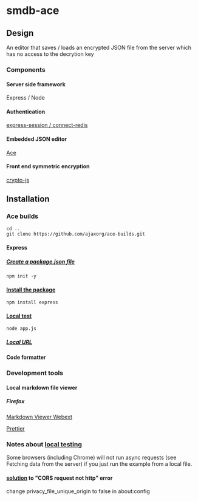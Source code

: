 # smdb-ace
## Design
An editor that saves / loads an encrypted JSON file from the server which has no access to the decrytion key
### Components
#### Server side framework
Express / Node
#### Authentication
[express-session / connect-redis](https://github.com/expressjs/session#compatible-session-stores)
#### Embedded JSON editor
[Ace](https://ace.c9.io)
#### Front end symmetric encryption
[crypto-js](https://github.com/brix/crypto-js)
## Installation
### Ace builds
    cd ..
    git clone https://github.com/ajaxorg/ace-builds.git 
#### Express
##### [Create a package.json file](https://docs.npmjs.com/cli/v6/commands/npm-init)
    npm init -y
#### [Install the package](https://docs.npmjs.com/cli/v6/commands/npm-install)
    npm install express
#### [Local test](https://nodejs.org/en/docs/guides/getting-started-guide/)
    node app.js
##### [Local URL](http://localhost:3000)
    
#### Code formatter
### Development tools
#### Local markdown file viewer
##### Firefox
[Markdown Viewer Webext](https://addons.mozilla.org/en-US/firefox/addon/markdown-viewer-webext)

[Prettier](https://prettier.io/)
### Notes about [local testing](https://developer.mozilla.org/en-US/docs/Learn/Common_questions/set_up_a_local_testing_server)
Some browsers (including Chrome) will not run async requests (see Fetching data from the server) if you just run the example from a local file.
#### [solution](https://support.mozilla.org/en-US/questions/1264280) to "CORS request not http" error
change privacy_file_unique_origin to false in about:config
